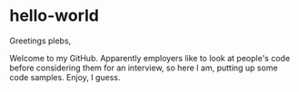 # hello-world

Greetings plebs,

Welcome to my GitHub. Apparently employers like to look at people's code before considering them for an interview, so here I am, putting up some code samples. Enjoy, I guess.
